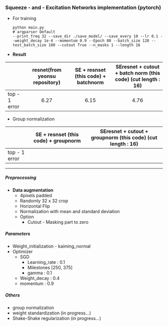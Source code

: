 ### Squeeze - and - Excitation Networks implementation (pytorch)

- For training

  ~~~
  python main.py 
  # argparser Default 
  --print_freq 32 --save_dir ./save_model/ --save_every 10 --lr 0.1 --weight_decay 1e-4 --momentum 0.9 --Epoch 80 --batch_size 128 --test_batch_size 100 --cutout True --n_masks 1 --length 16
  ~~~
  
- **Result** 

|               | resnet(from yeonsu repository) | SE + resnset (this code) + batchnorm | SEresnet + cutout + batch norm (this code) (cut length : 16) |
| ------------- | :----------------------------: | :----------------------: | :---------------------------------------------: |
| top - 1 error |              6.27              |           6.15           |                      4.76                       |

- Group normalization 

|               | SE + resnset (this code) + groupnorm | SEresnet + cutout + groupnorm (this code) (cut length : 16) |
| ------------- | :----------------------: | :---------------------------------------------: |
| top - 1 error |                     |                                    |

---

##### Preprocessing

- **Data augmentation**
  - 4pixels padded
  - Randomly 32 x 32 crop
  - Horizontal Flip
  - Normalization with mean and standard deviation
  - Option
    - Cutout  - Masking part to zero

##### Parameters

- Weight_initialization - kaiming_normal
- Optimizer
  - SGD
    - Learning_rate : 0.1
    - Milestones [250, 375]
    - gamma : 0.1
  - Weight_decay : 0.4
  - momentum : 0.9

##### Others

- group normalization 
- weight standardization (in progress...)
- Shake-Shake regularization (in progress...)
